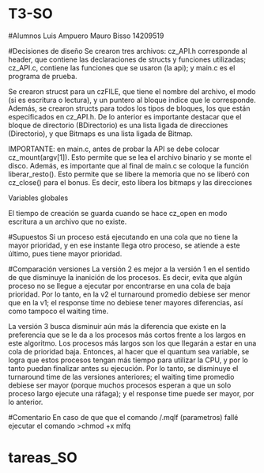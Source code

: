# T3-SO

#Alumnos
Luis Ampuero
Mauro Bisso    14209519

#Decisiones de diseño
Se crearon tres archivos: cz_API.h corresponde al header, que contiene las declaraciones de structs y funciones utilizadas; cz_API.c, contiene las funciones que se usaron (la api); y main.c es el programa de prueba. 

Se crearon strucst para un czFILE, que tiene el nombre del archivo, el modo (si es escritura o lectura), y un puntero al bloque indice que le corresponde. Además, se crearon structs para todos los tipos de bloques, los que están especificados en cz_API.h. De lo anterior es importante destacar que el bloque de directorio (BDirectorio) es una lista ligada de direcciones (Directorio), y que Bitmaps es una lista ligada de Bitmap.

IMPORTANTE: en main.c, antes de probar la API se debe colocar cz_mount(argv[1]). Esto permite que se lea el archivo binario y se monte el disco. Además, es importante que al final de main.c se coloque la función liberar_resto(). Esto permite que se libere la memoria que no se liberó con cz_close() para el bonus. Es decir, esto libera los bitmaps y las direcciones

Variables globales

El tiempo de creación se guarda cuando se hace cz_open en modo escritura a un archivo que no existe.


#Supuestos
Si un proceso está ejecutando en una cola que no tiene la mayor prioridad, y en ese instante llega otro proceso, se atiende a este último, pues tiene mayor prioridad.

#Comparación versiones
La versión 2 es mejor a la versión 1 en el sentido de que disminuye la inanición de los procesos. Es decir, evita que algún proceso no se llegue a ejecutar por encontrarse en una cola de baja prioridad. Por lo tanto, en la v2 el turnaround promedio debiese ser menor que en la v1; el response time no debiese tener mayores diferencias, así como tampoco el waiting time.

La versión 3 busca disminuir aún más la diferencia que existe en la preferencia que se le da a los procesos más cortos frente a los largos en este algoritmo. Los procesos más largos son los que llegarán a estar en una cola de prioridad baja. Entonces, al hacer que el quantum sea variable, se logra que estos procesos tengan más tiempo para utilizar la CPU, y por lo tanto puedan finalizar antes su ejecución. Por lo tanto, se disminuye el turnaround time de las versiones anteriores; el waiting time promedio debiese ser mayor (porque muchos procesos esperan a que un solo proceso largo ejecute una ráfaga); y el response time puede ser mayor, por lo anterior.

#Comentario
En caso de que que el comando /.mqlf (parametros) fallé ejecutar el comando >chmod +x mlfq 
# tareas_SO
